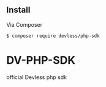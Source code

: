 
## Install

Via Composer

``` bash
$ composer require devless/php-sdk
```
# DV-PHP-SDK
official Devless php sdk

